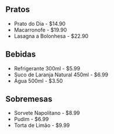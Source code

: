
## Pratos
- Prato do Dia - $14.90
- Macarronofe - $19.90
- Lasagna a Bolonhesa - $22.90

## Bebidas
- Refrigerante 300ml - $5.99
- Suco de Laranja Natural 450ml - $6.99
- Água 500ml - $3.50

## Sobremesas
- Sorvete Napolitano - $8.99
- Pudim - $6.99
- Torta de Limão - $9.99